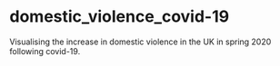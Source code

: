 # domestic_violence_covid-19
Visualising the increase in domestic violence in the UK in spring 2020 following covid-19.
